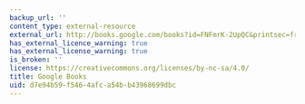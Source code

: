 ```yaml
---
backup_url: ''
content_type: external-resource
external_url: http://books.google.com/books?id=FNFmrK-2UpQC&printsec=frontcover
has_external_licence_warning: true
has_external_license_warning: true
is_broken: ''
license: https://creativecommons.org/licenses/by-nc-sa/4.0/
title: Google Books
uid: d7e94b59-f546-4afc-a54b-b43968699dbc
---
```

